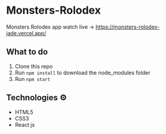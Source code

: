 # Monsters-Rolodex

Monsters Rolodex app watch live -> https://monsters-rolodex-jade.vercel.app/

## What to do 
1. Clone this repo     
2. Run `npm install` to download the node_modules folder   
3. Run `npm start`
   
## Technologies ⚙️  
 
* HTML5   
* CSS3 
* React js
